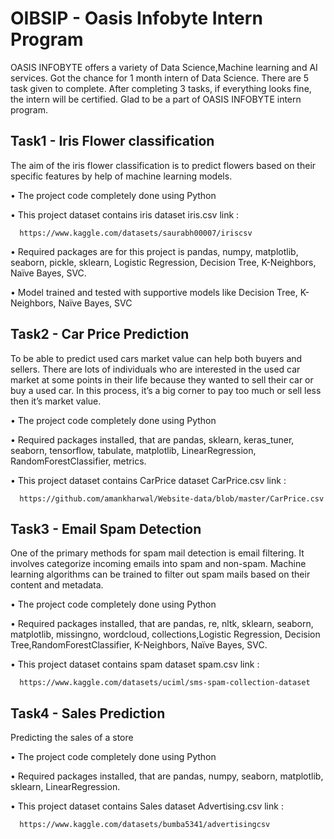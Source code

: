 # OIBSIP - Oasis Infobyte Intern Program
OASIS INFOBYTE offers a variety of Data Science,Machine learning and AI services. Got the chance for 1 month intern of Data Science.
There are 5 task given to complete. After completing 3 tasks, if everything looks fine, the intern will be certified. Glad to be a part of OASIS INFOBYTE intern program.

## Task1 - Iris Flower classification
The aim of the iris flower classification is to predict flowers based on their specific features by help of machine learning models.

• The project code completely done using Python

•	This project dataset contains iris dataset iris.csv link :

      https://www.kaggle.com/datasets/saurabh00007/iriscsv
   
•	Required packages are for this project is pandas, numpy, matplotlib, seaborn, pickle, sklearn, Logistic Regression, Decision Tree, K-Neighbors, Naïve Bayes, SVC.

•	Model trained and tested with supportive models like Decision Tree, K-Neighbors, Naïve Bayes, SVC
<!-- ## Task2 - Unemployment Prediction
Unemployment Analysis with machine learning .Unemployment is measured by the unemployment rate which is the number of people who are unemployed as a percentage of the total labour force. We have seen a sharp increase in the unemployment rate during Covid-19.

• The project code completely done using Python 

• Required packages installed, that are pandas, numpy, plotly, seaborn, matplotlib, calendar, datetime.

•	This project dataset contains  Unemployment in India dataset Unemployment in India.csv and Unemployment_Rate_upto_11_2020.csv link :

     https://www.kaggle.com/datasets/gokulrajkmv/unemployment-in-india
-->
## Task2 - Car Price Prediction
To be able to predict used cars market value can help both buyers and sellers. There are lots of individuals who are interested in the used car market at some points in their life because they wanted to sell their car or buy a used car. In this process, it’s a big corner to pay too much or sell less then it’s market value.

• The project code completely done using Python

• Required packages installed, that are pandas, sklearn, keras_tuner, seaborn, tensorflow, tabulate, matplotlib, LinearRegression, RandomForestClassifier, metrics.

•	This project dataset contains CarPrice dataset CarPrice.csv link :

      https://github.com/amankharwal/Website-data/blob/master/CarPrice.csv
## Task3 - Email Spam Detection
One of the primary methods for spam mail detection is email filtering. It involves categorize incoming emails into spam and non-spam. Machine learning algorithms can be trained to filter out spam mails based on their content and metadata.

• The project code completely done using Python

• Required packages installed, that are pandas, re, nltk, sklearn, seaborn, matplotlib, missingno, wordcloud, collections,Logistic Regression, Decision Tree,RandomForestClassifier, K-Neighbors, Naïve Bayes, SVC.

•	This project dataset contains spam dataset spam.csv link :

      https://www.kaggle.com/datasets/uciml/sms-spam-collection-dataset
## Task4 - Sales Prediction
Predicting the sales of a store

• The project code completely done using Python

• Required packages installed, that are pandas, numpy, seaborn, matplotlib, sklearn, LinearRegression.

•	This project dataset contains Sales dataset Advertising.csv link :

      https://www.kaggle.com/datasets/bumba5341/advertisingcsv
